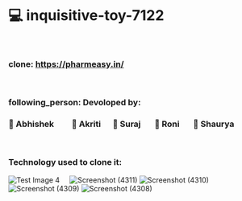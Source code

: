 
#  :computer: inquisitive-toy-7122
 &nbsp;  &nbsp; 
### clone: https://pharmeasy.in/
 &nbsp;  &nbsp; 
### following_person: Devoloped by:
### :1st_place_medal: Abhishek &nbsp;  &nbsp;  &nbsp;  &nbsp; :1st_place_medal: Akriti &nbsp;&nbsp;&nbsp;&nbsp; :1st_place_medal: Suraj &nbsp;&nbsp;&nbsp;&nbsp;&nbsp; :1st_place_medal: Roni &nbsp;&nbsp;&nbsp;&nbsp;&nbsp; :1st_place_medal: Shaurya
 &nbsp;  &nbsp; 
### Technology used to clone it:
![Test Image 4](https://media.istockphoto.com/vectors/icon-set-web-development-vector-id1321532593?k=20&m=1321532593&s=612x612&w=0&h=3UbD_IrxmLkBdQ81-TBmW9r1vOOrzyJC-SHqTE1IRko=)
 &nbsp;  &nbsp; 
![Screenshot (4311)](https://user-images.githubusercontent.com/98692376/186704388-960c7598-dac9-4f87-9e0e-e11afa1e8681.png)
![Screenshot (4310)](https://user-images.githubusercontent.com/98692376/186704412-ffbea75c-1048-4626-9472-940a6c6fc9d0.png)
![Screenshot (4309)](https://user-images.githubusercontent.com/98692376/186704422-718db621-99b8-437b-9ba2-abd3e16402a2.png)
![Screenshot (4308)](https://user-images.githubusercontent.com/98692376/186704458-c106ad7d-4b23-4592-b32a-fdc783e540aa.png)
